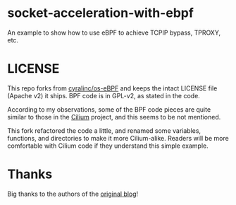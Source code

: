socket-acceleration-with-ebpf
=============================
An example to show how to use eBPF to achieve TCPIP bypass, TPROXY, etc.

# LICENSE

This repo forks from [cyralinc/os-eBPF](github.com/cyralinc/os-eBPF) and keeps
the intact LICENSE file (Apache v2) it ships. BPF code is in GPL-v2, as stated
in the code.

According to my observations, some of the BPF code pieces
are quite similar to those in the [Cilium](github.com/cilium/cilium) project,
and this seems to be not mentioned.

This fork refactored the code a little, and renamed some variables, functions,
and directories to make it more Cilium-alike. Readers will be more comfortable
with Cilium code if they understand this simple example. 

# Thanks

Big thanks to the authors of the
[original blog](https://cyral.com/blog/how-to-ebpf-accelerating-cloud-native/)!
